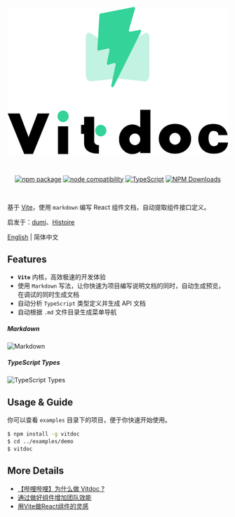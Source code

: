 <p align="center">
  <a href="https://vitdocjs.github.io" target="_blank" rel="noopener noreferrer">
    <img src="./logo.svg" alt="Logo for project">
  </a>
</p>

<br/>
<p align="center">
    <a href="https://npmjs.com/package/vitdoc"><img src="https://img.shields.io/npm/v/vitdoc.svg" alt="npm package"></a>
    <a href="https://nodejs.org/en/about/releases/"><img src="https://img.shields.io/node/v/vitdoc.svg" alt="node compatibility"></a>
    <a href="https://www.typescriptlang.org/"><img src="https://img.shields.io/badge/%3C/%3E-TypeScript-0072C4.svg" alt="TypeScript"></a>
    <a href="http://npmjs.com/vitdoc"><img src="http://img.shields.io/npm/dm/vitdoc.svg?style=flat-square" alt="NPM Downloads"></a>
</p>

<p align="center">
  <a href="https://stackblitz.com/edit/vitdoc?file=src/README.md"><img src="https://developer.stackblitz.com/img/open_in_stackblitz.svg" alt=""></a>
</p>

基于 [Vite](https://github.com/vitejs/vite)，使用 `markdown` 编写 React 组件文档，自动提取组件接口定义。

启发于：[dumi](https://github.com/umijs/dumi)、[Histoire](https://github.com/histoire-dev/histoire)

[English](./README_EN.md) | 简体中文

## Features

- **`Vite`** 内核，高效极速的开发体验
- 使用 `Markdown` 写法，让你快速为项目编写说明文档的同时，自动生成预览，在调试的同时生成文档
- 自动分析 `TypeScript` 类型定义并生成 API 文档
- 自动根据 `.md` 文件目录生成菜单导航

##### Markdown

![Markdown](http://md.xiaobe.top/static/1.gif)

##### TypeScript Types

![TypeScript Types](http://md.xiaobe.top/static/2.gif)

## Usage & Guide

你可以查看 `examples` 目录下的项目，便于你快速开始使用。

```bash
$ npm install -g vitdoc
$ cd ../examples/demo
$ vitdoc
```

## More Details

- [【哔哩哔哩】为什么做 Vitdoc ?](https://www.bilibili.com/video/BV1ad4y1A773/)
- [通过做好组件增加团队效能](https://juejin.cn/post/6844904065684652045)
- [用Vite做React组件的灵感](https://juejin.cn/post/6971244304828203021)
